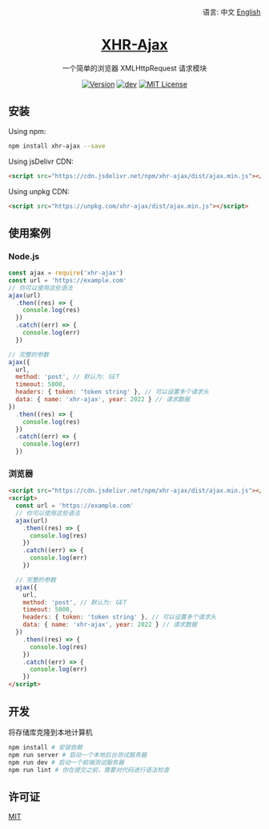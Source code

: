 <div align="right">
  语言:
  中文
  <a title="English" href="/README_EN.md">English</a>
</div>

<h1 align="center"><a href="https://github.com/lete114/XHR-Ajax" target="_blank">XHR-Ajax</a></h1>
<p align="center">一个简单的浏览器 XMLHttpRequest 请求模块</p>

<p align="center">
    <a href="https://github.com/Lete114/XHR-Ajax/releases/"><img src="https://img.shields.io/npm/v/xhr-ajax?logo=npm" alt="Version"></a>
    <a href="https://github.com/Lete114/XHR-Ajax/tree/main"><img src="https://img.shields.io/github/package-json/v/Lete114/XHR-Ajax/main?color=%231ab1ad&label=main&logo=github" alt="dev"></a>
    <a href="https://github.com/Lete114/XHR-Ajax/blob/master/LICENSE"><img src="https://img.shields.io/github/license/Lete114/XHR-Ajax?color=FF5531" alt="MIT License"></a>
</p>

## 安装

Using npm:

```bash
npm install xhr-ajax --save
```

Using jsDelivr CDN:

```html
<script src="https://cdn.jsdelivr.net/npm/xhr-ajax/dist/ajax.min.js"></script>
```

Using unpkg CDN:

```html
<script src="https://unpkg.com/xhr-ajax/dist/ajax.min.js"></script>
```

## 使用案例

### Node.js

```js
const ajax = require('xhr-ajax')
const url = 'https://example.com'
// 你可以使用这些语法
ajax(url)
  .then((res) => {
    console.log(res)
  })
  .catch((err) => {
    console.log(err)
  })

// 完整的参数
ajax({
  url,
  method: 'post', // 默认为: GET
  timeout: 5000,
  headers: { token: 'token string' }, // 可以设置多个请求头
  data: { name: 'xhr-ajax', year: 2022 } // 请求数据
})
  .then((res) => {
    console.log(res)
  })
  .catch((err) => {
    console.log(err)
  })
```

### 浏览器

```html
<script src="https://cdn.jsdelivr.net/npm/xhr-ajax/dist/ajax.min.js"></script>
<script>
  const url = 'https://example.com'
  // 你可以使用这些语法
  ajax(url)
    .then((res) => {
      console.log(res)
    })
    .catch((err) => {
      console.log(err)
    })

  // 完整的参数
  ajax({
    url,
    method: 'post', // 默认为: GET
    timeout: 5000,
    headers: { token: 'token string' }, // 可以设置多个请求头
    data: { name: 'xhr-ajax', year: 2022 } // 请求数据
  })
    .then((res) => {
      console.log(res)
    })
    .catch((err) => {
      console.log(err)
    })
</script>
```

## 开发

将存储库克隆到本地计算机

```bash
npm install # 安装依赖
npm run server # 启动一个本地后台测试服务器
npm run dev # 启动一个前端测试服务器
npm run lint # 你在提交之前，需要对代码进行语法检查
```

## 许可证

[MIT](LICENSE)
